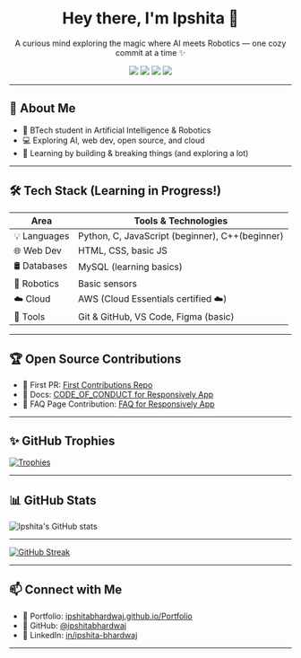 <h1 align="center">Hey there, I'm Ipshita 🤎</h1>
<p align="center">
  A curious mind exploring the magic where AI meets Robotics — one cozy commit at a time ✨
</p>

<p align="center">
  <img src="https://img.shields.io/badge/Open--Source-%F0%9F%9A%80-blue?style=flat-square" />
  <img src="https://img.shields.io/badge/AI--Explorer-%F0%9F%A7%91%E2%80%8D%F0%9F%92%BB-9cf?style=flat-square" />
  <img src="https://img.shields.io/badge/Cloud%20Certified-AWS%20Essentials-%23FF9900?style=flat-square&logo=amazonaws&logoColor=white" />
  <img src="https://img.shields.io/badge/Cozy--Dev-%F0%9F%92%95-cdb4db?style=flat-square" />
</p>

---

## 🌷 About Me

- 🧠 BTech student in Artificial Intelligence & Robotics  
- 💻 Exploring AI, web dev, open source, and cloud  
- 🌱 Learning by building & breaking things (and exploring a lot)  

---

## 🛠️ Tech Stack (Learning in Progress!)

| Area            | Tools & Technologies                      |
|-----------------|--------------------------------------------|
| 💡 Languages     | Python, C, JavaScript (beginner), C++(beginner)          |
| 🌐 Web Dev       | HTML, CSS, basic JS                       |
| 🛢️ Databases     | MySQL (learning basics)                   |
| 🤖 Robotics      |Basic sensors         |
| ☁️ Cloud         | AWS (Cloud Essentials certified ☁️)        |
| 🧰 Tools         | Git & GitHub, VS Code, Figma (basic)      |

---

## 🏆 Open Source Contributions

- 🌟 First PR: [First Contributions Repo](https://github.com/firstcontributions/first-contributions/pull/99880)  
- 📄 Docs: [CODE_OF_CONDUCT for Responsively App](https://github.com/responsively-org/responsively-app/pull/1382)  
- 📘 FAQ Page Contribution: [FAQ for Responsively App](https://github.com/responsively-org/responsively-app/pull/1384)

---

## ✨ GitHub Trophies

[![Trophies](https://github-profile-trophy.vercel.app/?username=ipshitabhardwaj&theme=gruvbox&no-frame=true&margin-w=10)](https://github.com/ryo-ma/github-profile-trophy)

---

## 📊 GitHub Stats

![Ipshita's GitHub stats](https://github-readme-stats.vercel.app/api?username=ipshitabhardwaj&show_icons=true&theme=calm&hide_rank=true)

---

[![GitHub Streak](https://streak-stats.demolab.com?user=ipshitabhardwaj&theme=calm)](https://git.io/streak-stats)

---

## 📫 Connect with Me

- 💼 Portfolio: [ipshitabhardwaj.github.io/Portfolio](https://ipshitabhardwaj.github.io/Portfolio) 
- 🐙 GitHub: [@ipshitabhardwaj](https://github.com/ipshitabhardwaj)
- 💼 LinkedIn: [in/ipshita-bhardwaj](https://www.linkedin.com/in/ipshita-bhardwaj)

---
